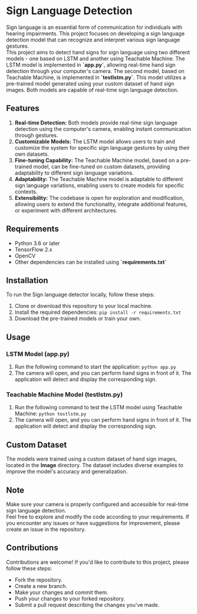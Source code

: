 <h1>Sign Language Detection</h1>
Sign language is an essential form of communication for individuals with hearing impairments. This project focuses on developing a sign language detection model that can recognize and interpret various sign language gestures.  <br>
This project aims to detect hand signs for sign language using two different models - one based on LSTM and another using Teachable Machine. The LSTM model is implemented in <b>`app.py`</b>, allowing real-time hand sign detection through your computer's camera. The second model, based on Teachable Machine, is implemented in <b>`testlstm.py`</b>. This model utilizes a pre-trained model generated using your custom dataset of hand sign images. Both models are capable of real-time sign language detection.

<h2>Features</h2>
<ol>
    <li><b>Real-time Detection:</b> Both models provide real-time sign language detection using the computer's camera, enabling instant communication through gestures.</li>
    <li><b>Customizable Models:</b> The LSTM model allows users to train and customize the system for specific sign language gestures by using their own datasets.</li>
    <li><b>Fine-tuning Capability:</b> The Teachable Machine model, based on a pre-trained model, can be fine-tuned on custom datasets, providing adaptability to different sign language variations.</li>
    <li><b>Adaptability:</b> The Teachable Machine model is adaptable to different sign language variations, enabling users to create models for specific contexts.</li>
    <li><b>Extensibility:</b> The codebase is open for exploration and modification, allowing users to extend the functionality, integrate additional features, or experiment with different architectures.</li>
</ol>

<h2>Requirements</h2>
<ul>
    <li>Python 3.6 or later</li>
    <li>TensorFlow 2.x</li>
    <li>OpenCV</li>
    <li>Other dependencies can be installed using <b>`requirements.txt`</b></li>
</ul>

<h2>Installation</h2>
To run the Sign language detector locally, follow these steps:
<ol>
  <li>Clone or download this repository to your local machine.</li>
  <li>Install the required dependencies: <code>pip install -r requirements.txt</code></li>
  <li>Download the pre-trained models or train your own.</li>
</ol>

<h2>Usage</h2>
<h3>LSTM Model (app.py)</h3>
<ol>
    <li>Run the following command to start the application: <code>python app.py</code></li>
    <li>The camera will open, and you can perform hand signs in front of it. The application will detect and display the corresponding sign.</li>
</ol>
<h3>Teachable Machine Model (testlstm.py)</h3>
<ol>
    <li>Run the following command to test the LSTM model using Teachable Machine: <code>python testlstm.py</code></li>
    <li>The camera will open, and you can perform hand signs in front of it. The application will detect and display the corresponding sign.</li>
</ol>
<h2>Custom Dataset</h2>
The models were trained using a custom dataset of hand sign images, located in the <b>Image</b> directory. The dataset includes diverse examples to improve the model's accuracy and generalization.
<h2>Note</h2>
Make sure your camera is properly configured and accessible for real-time sign language detection.
<br>
Feel free to explore and modify the code according to your requirements. If you encounter any issues or have suggestions for improvement, please create an issue in the repository.
<h2>Contributions</h2>
Contributions are welcome! If you'd like to contribute to this project, please follow these steps:
<ul>
    <li>Fork the repository.</li>
    <li>Create a new branch.</li>
    <li>Make your changes and commit them.</li>
    <li>Push your changes to your forked repository.</li>
    <li>Submit a pull request describing the changes you've made.</li>
</ul>

